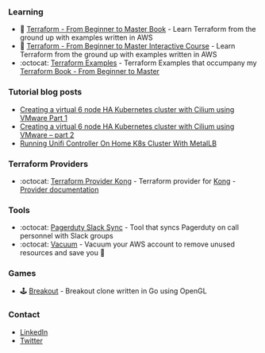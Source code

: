 

### Learning
- 📖 [Terraform - From Beginner to Master Book](https://leanpub.com/terraform-from-beginner-to-master) - Learn Terraform from the ground up with examples written in AWS
- 🧭 [Terraform - From Beginner to Master Interactive Course](https://www.educative.io/courses/terraform-beginner-master-aws) - Learn Terraform from the ground up with examples written in AWS
- :octocat: [Terraform Examples](https://github.com/kevholditch/terraform-beginner-to-master-examples) - Terraform Examples that occumpany my [Terraform Book - From Beginner to Master](https://leanpub.com/terraform-from-beginner-to-master)

### Tutorial blog posts
- [Creating a virtual 6 node HA Kubernetes cluster with Cilium using VMware Part 1](https://kevinholditch.co.uk/2021/08/17/creating-a-virtual-6-node-ha-kubernetes-cluster-with-cilium-using-vmware-part-1/)
- [Creating a virtual 6 node HA Kubernetes cluster with Cilium using VMware – part 2](https://kevinholditch.co.uk/2021/08/21/creating-a-virtual-6-node-ha-kubernetes-cluster-with-cilium-using-vmware-part-2/)
- [Running Unifi Controller On Home K8s Cluster With MetalLB](https://kevinholditch.co.uk/2022/02/18/running-unifi-controller-on-home-k8s-cluster-with-metallb/)

### Terraform Providers
- :octocat: [Terraform Provider Kong](https://github.com/kevholditch/terraform-provider-kong) - Terraform provider for [Kong](https://konghq.com/kong/) - [Provider documentation](https://registry.terraform.io/providers/kevholditch/kong/latest/docs)

### Tools
- :octocat: [Pagerduty Slack Sync](https://github.com/kevholditch/go-pagerduty-slack-sync) - Tool that syncs Pagerduty on call personnel with Slack groups
- :octocat: [Vacuum](https://github.com/kevholditch/vacuum) - Vacuum your AWS account to remove unused resources and save you 💸

### Games
- 🕹️ [Breakout](https://github.com/kevholditch/breakout) - Breakout clone written in Go using OpenGL

### Contact
- [LinkedIn](https://www.linkedin.com/in/kevholditch/)
- [Twitter](https://twitter.com/kevholditch)
